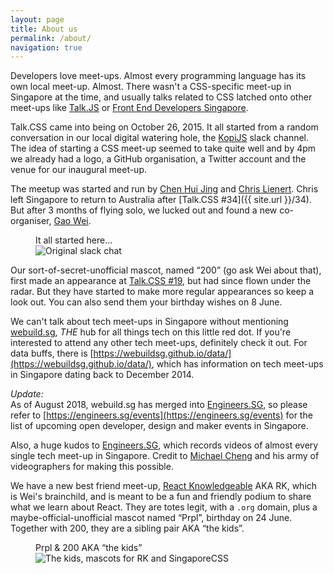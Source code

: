 ```yaml
---
layout: page
title: About us
permalink: /about/
navigation: true
---
```

Developers love meet-ups. Almost every programming language has its own local meet-up. Almost. There wasn't a CSS-specific meet-up in Singapore at the time, and usually talks related to CSS latched onto other meet-ups like [Talk.JS](http://www.meetup.com/Singapore-JS/) or [Front End Developers Singapore](http://feds.strikingly.com/).

Talk.CSS came into being on October 26, 2015. It all started from a random conversation in our local digital watering hole, the [KopiJS](http://kopijs.org/) slack channel. The idea of starting a CSS meet-up seemed to take quite well and by 4pm we already had a logo, a GitHub organisation, a Twitter account and the venue for our inaugural meet-up.

The meetup was started and run by [Chen Hui Jing](https://twitter.com/hj_chen) and [Chris Lienert](https://twitter.com/cliener). Chris left Singapore to return to Australia after [Talk.CSS #34]({{ site.url }}/34). But after 3 months of flying solo, we lucked out and found a new co-organiser, [Gao Wei](s://twitter.com/wgao19).

<figure class="c-content__fig">
    <figcaption>It all started here...</figcaption>
    <img src="{{ site.url }}/assets/img/about-origin.jpeg" srcset="{{ site.url }}/assets/img/about-origin@2x.jpg 2x" alt="Original slack chat"/>
</figure>

Our sort-of-secret-unofficial mascot, named “200” (go ask Wei about that), first made an appearance at [Talk.CSS #19](https://twitter.com/hj_chen/status/1154659935810199552), but had since flown under the radar. But they have started to make more regular appearances so keep a look out. You can also send them your birthday wishes on 8 June.

We can't talk about tech meet-ups in Singapore without mentioning [webuild.sg](https://webuild.sg/), *THE* hub for all things tech on this little red dot. If you're interested to attend any other tech meet-ups, definitely check it out. For data buffs, there is [https://webuildsg.github.io/data/](https://webuildsg.github.io/data/), which has information on tech meet-ups in Singapore dating back to December 2014.

*Update:*  
As of August 2018, webuild.sg has merged into [Engineers.SG](https://engineers.sg/), so please refer to [https://engineers.sg/events](https://engineers.sg/events) for the list of upcoming open developer, design and maker events in Singapore.

Also, a huge kudos to [Engineers.SG](https://engineers.sg/), which records videos of almost every single tech meet-up in Singapore. Credit to [Michael Cheng](https://twitter.com/coderkungfu) and his army of videographers for making this possible.

We have a new best friend meet-up, [React Knowledgeable](https://reactknowledgeable.org/) AKA RK, which is Wei's brainchild, and is meant to be a fun and friendly podium to share what we learn about React. They are totes legit, with a `.org` domain, plus a maybe-official-unofficial mascot named “Prpl”, birthday on 24 June. Together with 200, they are a sibling pair AKA “the kids”.

<figure class="c-content__fig">
    <figcaption>Prpl & 200 AKA “the kids”</figcaption>
    <img src="{{ site.url }}/assets/img/the-kids.jpg" srcset="{{ site.url }}/assets/img/the-kids@2x.jpg 2x" alt="The kids, mascots for RK and SingaporeCSS"/>
</figure>